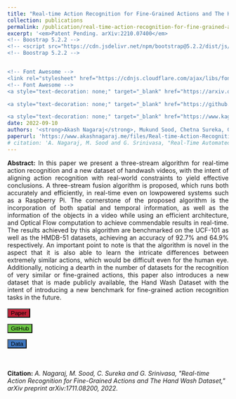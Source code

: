 ```yaml
---
title: "Real-time Action Recognition for Fine-Grained Actions and The Hand Wash Dataset"
collection: publications
permalink: /publication/real-time-action-recognition-for-fine-grained-actions-and-the-hand-wash-dataset
excerpt: '<em>Patent Pending. arXiv:2210.07400</em>
<!-- Boostrap 5.2.2 -->
<!-- <script src="https://cdn.jsdelivr.net/npm/bootstrap@5.2.2/dist/js/bootstrap.min.js" integrity="sha384-IDwe1+LCz02ROU9k972gdyvl+AESN10+x7tBKgc9I5HFtuNz0wWnPclzo6p9vxnk" crossorigin="anonymous"></script> -->
<!-- Boostrap 5.2.2 -->


<!-- Font Awesome -->
<link rel="stylesheet" href="https://cdnjs.cloudflare.com/ajax/libs/font-awesome/6.2.0/css/all.min.css" integrity="sha512-xh6O/CkQoPOWDdYTDqeRdPCVd1SpvCA9XXcUnZS2FmJNp1coAFzvtCN9BmamE+4aHK8yyUHUSCcJHgXloTyT2A==" crossorigin="anonymous" referrerpolicy="no-referrer" />
<!-- Font Awesome -->
<a style="text-decoration: none;" target="_blank" href="https://arxiv.org/abs/2210.07400"><button type="button" class="btn btn-primary" style="background-color: #bd1f36;" ><i class="fa-solid fa-file-pdf"></i> arXiv</button></a>

<a style="text-decoration: none;" target="_blank" href="https://github.com/grassknoted/Modified-Two-Stream-Fusion-for-Real-time-ActionRecognition"><button  style="background-color: #6cc644;" type="button" class="btn btn-info"><i class="fa-brands fa-github"></i> GitHub</button></a>

<a style="text-decoration: none;" target="_blank" href="https://www.kaggle.com/datasets/realtimear/hand-wash-dataset/data"><button type="button" class="btn btn-warning" style="background-color: #4078c0;" ><i class="fa-solid fa-database"></i> Data</button></a>'
date: 2022-09-10
authors: '<strong>Akash Nagaraj</strong>, Mukund Sood, Chetna Sureka, Gowri Srinivasa'
paperurl: 'https://www.akashnagaraj.me/files/Real-time-Action-Recognition-for-Fine-Grained-Actions-and-The-Hand-Wash-Dataset.pdf'
# citation: 'A. Nagaraj, M. Sood and G. Srinivasa, "Real-Time Automated Answer Scoring," 2018 IEEE 18th International Conference on Advanced Learning Technologies (ICALT), 2018, pp. 231-232, doi: 10.1109/ICALT.2018.00122.'
---
```


<!-- Bootstrap 4.0 -->
<link rel="stylesheet" href="https://cdn.jsdelivr.net/npm/bootstrap@4.0.0/dist/css/bootstrap.min.css" integrity="sha384-Gn5384xqQ1aoWXA+058RXPxPg6fy4IWvTNh0E263XmFcJlSAwiGgFAW/dAiS6JXm" crossorigin="anonymous">

<!-- <script src="https://code.jquery.com/jquery-3.2.1.slim.min.js" integrity="sha384-KJ3o2DKtIkvYIK3UENzmM7KCkRr/rE9/Qpg6aAZGJwFDMVNA/GpGFF93hXpG5KkN" crossorigin="anonymous"></script>
<script src="https://cdn.jsdelivr.net/npm/popper.js@1.12.9/dist/umd/popper.min.js" integrity="sha384-ApNbgh9B+Y1QKtv3Rn7W3mgPxhU9K/ScQsAP7hUibX39j7fakFPskvXusvfa0b4Q" crossorigin="anonymous"></script>
<script src="https://cdn.jsdelivr.net/npm/bootstrap@4.0.0/dist/js/bootstrap.min.js" integrity="sha384-JZR6Spejh4U02d8jOt6vLEHfe/JQGiRRSQQxSfFWpi1MquVdAyjUar5+76PVCmYl" crossorigin="anonymous"></script> -->
<!-- Bootstrap 4.0 -->


<!-- JS Popper -->
<!-- <script src="https://cdn.jsdelivr.net/npm/@popperjs/core@2.11.6/dist/umd/popper.min.js" integrity="sha384-oBqDVmMz9ATKxIep9tiCxS/Z9fNfEXiDAYTujMAeBAsjFuCZSmKbSSUnQlmh/jp3" crossorigin="anonymous"></script> -->
<!-- JS Popper -->


<!-- Boostrap 5.2.2 -->
<!-- <script src="https://cdn.jsdelivr.net/npm/bootstrap@5.2.2/dist/js/bootstrap.min.js" integrity="sha384-IDwe1+LCz02ROU9k972gdyvl+AESN10+x7tBKgc9I5HFtuNz0wWnPclzo6p9vxnk" crossorigin="anonymous"></script> -->
<!-- Boostrap 5.2.2 -->


<!-- Font Awesome -->
<link rel="stylesheet" href="https://cdnjs.cloudflare.com/ajax/libs/font-awesome/6.2.0/css/all.min.css" integrity="sha512-xh6O/CkQoPOWDdYTDqeRdPCVd1SpvCA9XXcUnZS2FmJNp1coAFzvtCN9BmamE+4aHK8yyUHUSCcJHgXloTyT2A==" crossorigin="anonymous" referrerpolicy="no-referrer" />
<!-- Font Awesome -->


<div style="text-align: justify; text-justify: inter-word;"><strong>Abstract:</strong> In this paper we present a three-stream algorithm for real-time action recognition and a new dataset of handwash videos, with the intent of aligning action recognition with real-world constraints to yield effective conclusions. A three-stream fusion algorithm is proposed, which runs both accurately and efficiently, in real-time even on lowpowered systems such as a Raspberry Pi. The cornerstone of the proposed algorithm is the incorporation of both spatial and temporal information, as well as the information of the objects in a video while using an efficient architecture, and Optical Flow computation to achieve commendable results in real-time. The results achieved by this algorithm are benchmarked on the UCF-101 as well as the HMDB-51 datasets, achieving an accuracy of 92.7% and 64.9% respectively. An important point to note is that the algorithm is novel in the aspect that it is also able to learn the intricate differences between extremely similar actions, which would be difficult even for the human eye. Additionally, noticing a dearth in the number of datasets for the recognition of very similar or fine-grained actions, this paper also introduces a new dataset that is made publicly available, the Hand Wash Dataset with the intent of introducing a new benchmark for fine-grained action recognition tasks in the future.</div>
<br>
<div>
<a style="text-decoration: none;" target="_blank" href="https://www.akashnagaraj.me/files/Real-time-Action-Recognition-for-Fine-Grained-Actions-and-The-Hand-Wash-Dataset.pdf"><button type="button" class="btn btn-primary" style="background-color: #bd1f36;"><i class="fa-solid fa-file-pdf"></i> Paper</button></a>

<a style="text-decoration: none;" target="_blank" href="https://github.com/grassknoted/Modified-Two-Stream-Fusion-for-Real-time-ActionRecognition"><button type="button" class="btn btn-info" style="background-color: #6cc644;" ><i class="fa-brands fa-github"></i> GitHub</button></a>

<a style="text-decoration: none;" target="_blank" href="https://www.kaggle.com/datasets/realtimear/hand-wash-dataset/data"><button type="button" class="btn btn-warning" style="background-color: #4078c0;" ><i class="fa-solid fa-database"></i> Data</button></a>
</div>
<br><br>
<strong>Citation:</strong> <em>A. Nagaraj, M. Sood, C. Sureka and G. Srinivasa, "Real-time Action Recognition for Fine-Grained Actions and The Hand Wash Dataset," arXiv preprint arXiv:1711.08200, 2022.</em>